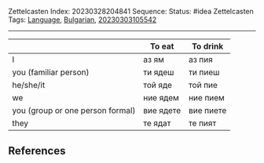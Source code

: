 Zettelcasten Index: 20230328204841
Sequence:
Status: #idea
Zettelcasten Tags: [Language](../map-of-content/Language.md), [Bulgarian](../map-of-content/Bulgarian.md), [20230303105542](20230303105542.md)

---

||To eat|To drink|
|--|------|--------|
|I|аз ям|аз пия|
|you (familiar person)|ти ядеш|ти пиеш|
|he/she/it|той яде|той пие|
|we|ние ядем|ние пием|
|you (group or one person formal)|вие ядете|вие пиете|
|they|те ядат|те пият|

## References
